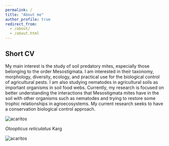 ```yaml
---
permalink: /
title: "About me"
author_profile: true
redirect_from: 
  - /about/
  - /about.html
---
```


## Short CV

My main interest is the study of soil predatory mites, especially those belonging to the order Mesostigmata. I am interested in their taxonomy, morphology, diversity, ecology, and practical use for the biological control of agricultural pests. I am also studying nematodes in agricultural soils as important organisms in soil food webs. Currently, my research is focused on better understanding the interactions that Mesostigmata mites have in the soil with other organisms such as nematodes and trying to restore some trophic relationships in agroecosystems. My current research seeks to have a conservation biological control approach. 

![acaritos](DianaAlgodon.jpeg)

*Oloopticus reticulatus* Karg

![acaritos](Oloopticus.jpeg)
